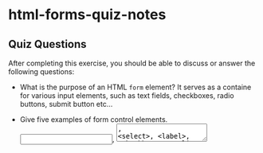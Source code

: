 # html-forms-quiz-notes

## Quiz Questions

After completing this exercise, you should be able to discuss or answer the following questions:

- What is the purpose of an HTML `form` element?
  It serves as a containe for various input elements, such as text fields, checkboxes, radio buttons, submit button etc...

- Give five examples of form control elements.
  <input>, <textarea>, <select>,
  <label>, <checkbox>

- Give three examples of `type` attribute values for HTML `<input>` elements.
  type = "text", type="email", type="animal"

- Is an HTML `<input>` element a block element or an inline element?
  HTML <input> elements are inline-level elements

## Notes

All student notes should be written here.

How to write `Code Examples` in markdown

for JS:

```javascript
const data = 'Howdy';
```

for HTML:

```html
<div>
  <p>This is text content</p>
</div>
```

for CSS:

```css
div {
  width: 100%;
}
```
